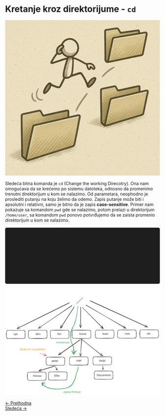 <link rel="stylesheet" href="/UNIX-beginner-course/assets/css/custom.css">

# Kretanje kroz direktorijume - `cd`

![cd Figure](../assets/diagrams/cd_figure.png)

Sledeća bitna komanda je `cd` (Change the working Direcotry). Ona nam omogućava da se krećemo po sistemu datoteka, odnosno da promenimo trenutni direktorijum u kom se nalazimo. Od parametara, neophodno je proslediti putanju na koju želimo da odemo. Zapis putanje može biti i apsolutni i relativni, samo je bitno da je zapis **case-sensitive**. Primer nam pokazuje sa komandom `pwd` gde se nalazimo, potom prelazi u direktorijum `/home/user`, sa komandom `pwd` ponovo potvrđujemo da se zaista promenio direktorijum u kom se nalazimo.

<div id="terminal"></div>

![cd struktura direktorijuma](../assets/diagrams/cd.svg)

<div class="nav-buttons-wrapper">
  <div class="nav-left">
    <a href="2_1-pwd.html" class="button-nav">← Prethodna</a>
  </div>
  <div class="nav-right">
    <a href="2_3-ls.html" class="button-nav">Sledeća →</a>
  </div>
</div>


<script>
  const lines = [
    "user@users-laptop:$ pwd",
    "/home/petar/Filmovi",
    "user@users-laptop:$ cd /home/user",
    "user@users-laptop:$ pwd",
    "/home/user",
    "user@users-laptop:$ cd ../petar/Filmovi",
    "user@users-laptop:$ pwd",
    "/home/petar/Filmovi"
  ];

  const terminal = document.getElementById("terminal");
  let lineIndex = 0;

  function typeLine(line, i = 0) {
    if (i < line.length) {
      terminal.innerHTML += line[i];
      setTimeout(() => typeLine(line, i + 1), 40);
    } else {
      terminal.innerHTML += "<br>";
      lineIndex++;
      if (lineIndex < lines.length) {
        setTimeout(() => typeLine(lines[lineIndex]), 500);
      }
    }
  }

  document.addEventListener("DOMContentLoaded", () => {
    typeLine(lines[lineIndex]);
  });
</script>

<style>
  #terminal {
    background: #1e1e1e;
    color: #00ff00;
    font-family: monospace;
    padding: 1rem;
    white-space: pre-wrap;
    font-size: 1rem;
    border-radius: 5px;
    margin-top: 1rem;
    min-height: 150px;
  }
</style>